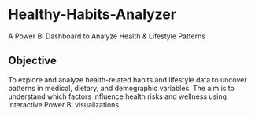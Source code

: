 # Healthy-Habits-Analyzer
A Power BI Dashboard to Analyze Health &amp; Lifestyle Patterns

## Objective
To explore and analyze health-related habits and lifestyle data to uncover patterns in medical, dietary, and demographic variables. The aim is to understand which factors influence health risks and wellness using interactive Power BI visualizations.
